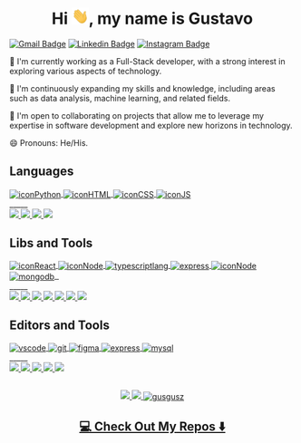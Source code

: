 <h1 align="center">Hi  <img src="https://github.com/ABSphreak/ABSphreak/blob/master/gifs/Hi.gif" width="30">, my name is Gustavo </h1>

[![Gmail Badge](https://img.shields.io/badge/-gustavoguimaraescampsgmail.com-c14438?style=flat&logo=Gmail&logoColor=white)](mailto:gustavoguimaraescamps@gmail.com "Connect via Email")
[![Linkedin Badge](https://img.shields.io/badge/-Gustavo-0072b1?style=flat&logo=Linkedin&logoColor=white)](https://www.linkedin.com/in/gustavo-guimarães-campos-127315217/ "Connect on LinkedIn")
[![Instagram Badge](https://img.shields.io/badge/-@gusggc-f25b85?style=flat&logo=Instagram&logoColor=white)](https://www.instagram.com/gusggc/ "Follow on Instagram")

🔭 I'm currently working as a Full-Stack developer, with a strong interest in exploring various aspects of technology.

🌱 I'm continuously expanding my skills and knowledge, including areas such as data analysis, machine learning, and related fields.

👯 I'm open to collaborating on projects that allow me to leverage my expertise in software development and explore new horizons in technology.

😄 Pronouns: He/His.

<div>
  <div>
    <h2>Languages</h2>
    <div>
      <a href="http://www.python.org/" target="blank">
         <img align="center" height="60" width="80" alt="iconPython" src="https://cdn.jsdelivr.net/gh/devicons/devicon/icons/python/python-plain.svg" />
      </a>
      <a href="https://developer.mozilla.org/pt-BR/docs/Web/HTML/" target="blank">
        <img align="center" height="60" width="80" alt="iconHTML" src="https://cdn.jsdelivr.net/gh/devicons/devicon/icons/html5/html5-plain.svg" />
      </a>
      <a href="https://developer.mozilla.org/pt-BR/docs/Web/CSS" target="blank">
        <img align="center" height="60" width="80" alt="iconCSS" src="https://cdn.jsdelivr.net/gh/devicons/devicon/icons/css3/css3-plain.svg" />
      </a>
      <a href="https://developer.mozilla.org/pt-BR/docs/Web/JavaScript/" target="blank">
        <img align="center" height="60" width="80" alt="iconJS" src="https://cdn.jsdelivr.net/gh/devicons/devicon/icons/javascript/javascript-plain.svg" />
      </a>
    </div>
    _____
    <div>
      <a href="http://www.python.org/" target="blank">
         <img src="https://img.shields.io/badge/-Python-yellow?style=for-the-badge&color=f1d356" /> 
      </a>
      <a href="https://developer.mozilla.org/pt-BR/docs/Web/HTML/" target="blank">
        <img src="https://img.shields.io/badge/-HTML-orange?style=for-the-badge&color=d84a2e" /> 
      </a>
      <a href="https://developer.mozilla.org/pt-BR/docs/Web/CSS" target="blank">
        <img src="https://img.shields.io/badge/-CSS-blue?style=for-the-badge&color=3173d9" /> 
      </a>
      <a href="https://developer.mozilla.org/pt-BR/docs/Web/JavaScript/" target="blank">
        <img src="https://img.shields.io/badge/-JavaScript-yellow?style=for-the-badge&color=e9d54c" /> 
      </a>
    </div>
  </div>
  
  
  
  
  
  <div>
    <h2>Libs and Tools</h2>
    <div>
      <a href="http://reactjs.org/" target="blank">
         <img align="center" alt="iconReact" height"60" width="80" src="https://cdn.jsdelivr.net/gh/devicons/devicon/icons/react/react-original.svg" />
      </a>
      <a href="https://nodejs.org/en/" target="blank">
         <img align="center" alt="iconNode" height"60" width="80" src="https://cdn.jsdelivr.net/gh/devicons/devicon/icons/nodejs/nodejs-plain.svg" />
      </a>
      <a href="https://www.typescriptlang.org/" target="blank">
         <img align="center" alt="typescriptlang" height"60" width="80" src="https://cdn.jsdelivr.net/gh/devicons/devicon/icons/typescript/typescript-plain.svg" />
      </a>
      <a href="https://expressjs.com/" target="blank">
         <img align="center" alt="express" height"60" width="80" src="https://cdn.jsdelivr.net/gh/devicons/devicon/icons/express/express-original.svg" />
      </a>
      <a href="https://eslint.org/" target="blank">
         <img align="center" alt="iconNode" height"60" width="80" src="https://cdn.jsdelivr.net/gh/devicons/devicon/icons/eslint/eslint-original.svg" />
      </a>
      <a href="https://www.mongodb.com/home" target="blank">
         <img align="center" alt="mongodb" height"60" width="80" src="https://cdn.jsdelivr.net/gh/devicons/devicon/icons/mongodb/mongodb-original.svg" />
      </a>
      <a href="https://www.postgresql.org/" target="blank">
         <img align="center" alt="" height"60" width="80" src="https://cdn.jsdelivr.net/gh/devicons/devicon/icons/postgresql/postgresql-original.svg" />
      </a>
      <a href="" target="blank">
         <img align="center" alt="" height"60" width="80" src="" />
      </a>
    </div>
    _____
    <div>
      <a href="http://pt-br.reactjs.org/" target="blank">
         <img src="https://img.shields.io/badge/-React-blue?style=for-the-badge&color=5ed2f2" /> 
      </a>
      <a href="https://nodejs.org/en/" target="blank">
         <img src="https://img.shields.io/badge/-NodeJS-blue?style=for-the-badge&color=83ce3f" /> 
      </a>
      <a href="https://www.typescriptlang.org/" target="blank">
         <img src="https://img.shields.io/badge/-Typescript-blue?style=for-the-badge&color=007acc" /> 
      </a>
      <a href="https://expressjs.com/" target="blank">
         <img src="https://img.shields.io/badge/-express-blue?style=for-the-badge&color=fff" /> 
      </a>
      <a href="https://eslint.org/" target="blank">
         <img src="https://img.shields.io/badge/-Eslint-blue?style=for-the-badge&color=4c63ba" /> 
      </a>
      <a href="https://www.mongodb.com/home" target="blank">
         <img src="https://img.shields.io/badge/-mongodb-blue?style=for-the-badge&color=439934" /> 
      </a>
      <a href="https://www.postgresql.org/" target="blank">
         <img src="https://img.shields.io/badge/-postgresql-blue?style=for-the-badge&color=336791" /> 
      </a>
    </div>
  </div>
  
  
  
  
  
  <div>
    <h2>Editors and Tools</h2>
    <div>
      <a href="https://code.visualstudio.com/" target="blank">
         <img align="center" alt="vscode" height"60" width="80" src="https://cdn.jsdelivr.net/gh/devicons/devicon/icons/vscode/vscode-original.svg" />
         <a href="https://git-scm.com/" target="blank">
         <img align="center" alt="git" height"60" width="80" src="https://cdn.jsdelivr.net/gh/devicons/devicon/icons/git/git-plain.svg" />
      </a>
      <a href="https://www.figma.com/" target="blank">
         <img align="center" alt="figma" height"60" width="80" src="https://cdn.jsdelivr.net/gh/devicons/devicon/icons/figma/figma-original.svg" />
      </a>
      <a href="https://jupyter.org/" target="blank">
         <img align="center" alt="express" height"60" width="80" src="https://cdn.jsdelivr.net/gh/devicons/devicon/icons/jupyter/jupyter-original-wordmark.svg" />
      </a>
      <a href="https://www.mysql.com/" target="blank">
         <img align="center" alt="mysql" height"60" width="80" src="https://cdn.jsdelivr.net/gh/devicons/devicon/icons/mysql/mysql-original.svg" />
      </a>
    </div>
    _____
    <div>
      <a href="https://code.visualstudio.com/" target="blank">
         <img src="https://img.shields.io/badge/-vscode-blue?style=for-the-badge&color=0176c6" /> 
      </a>
      <a href="https://git-scm.com/" target="blank">
         <img src="https://img.shields.io/badge/-git-blue?style=for-the-badge&color=f35034" /> 
      </a>
      <a href="https://www.figma.com/" target="blank">
         <img src="https://img.shields.io/badge/-figma-blue?style=for-the-badge&color=e864a1" /> 
      </a>
      <a href="https://jupyter.org/" target="blank">
         <img src="https://img.shields.io/badge/-jupiter-blue?style=for-the-badge&color=f3793a" /> 
      </a>
      <a href="https://www.mysql.com/" target="blank">
         <img src="https://img.shields.io/badge/-mysql-blue?style=for-the-badge&color=00618a" /> 
      </a>
    </div>
  </div>
</div>


##

  
<div align="center">
<a href="https://github.com/gusgusz">
<img height="180em" src="https://github-readme-stats.vercel.app/api/top-langs/?username=gusgusz&layout=compact&langs_count=7&theme=dracula"/>
<img height="180em" src="https://github-readme-stats.vercel.app/api?username=gusgusz&show_icons=true&theme=dracula&include_all_commits=true&count_private=true"/>
  <img height="180em" align="center" src="https://github-readme-streak-stats.herokuapp.com/?user=gusgusz&theme=dracula" alt="gusgusz" />
</div>

##


<h2  align="center">💻 Check Out My Repos ⬇️ </h2>

